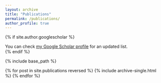 ```yaml
---
layout: archive
title: "Publications"
permalink: /publications/
author_profile: true
---
```


{% if site.author.googlescholar %}
  <div class="wordwrap">You can check <a href="https://scholar.google.com/citations?user=gIQOYDYAAAAJ&hl=en">my Google Scholar profile</a> for an updated list.</div>
{% endif %}

{% include base_path %}

{% for post in site.publications reversed %}
  {% include archive-single.html %}
{% endfor %} 
